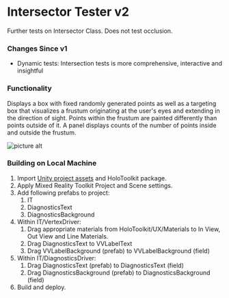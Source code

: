 # Intersector Tester v2
Further tests on Intersector Class. Does not test occlusion.

### Changes Since v1
* Dynamic tests: Intersection tests is more comprehensive, interactive and insightful

### Functionality
Displays a box with fixed randomly generated points as well as a targeting box that visualizes a frustum originating at the user's eyes and extending in the direction of sight. Points within the frustum are painted differently than points outside of it. A panel displays counts of the number of points inside and outside the frustum.

![picture alt](../master/imgs/ITv2screenshot.jpg "screenshot")

### Building on Local Machine
1. Import [Unity project assets](https://github.com/VUSE-Hololens/assets/tree/master/ITv2) and HoloToolkit package.
2. Apply Mixed Reality Toolkit Project and Scene settings.
3. Add following prefabs to project:
	1. IT
	2. DiagnosticsText
	3. DiagnosticsBackground
4. Within IT/VertexDriver:
	1. Drag appropriate materials from HoloToolkit/UX/Materials to In View, Out View and Line Materials.
	2. Drag DiagnosticsText to VVLabelText
	3. Drag VVLabelBackground (prefab) to VVLabelBackground (field)
5. Within IT/DiagnosticsDriver:
	1. Drag DiagnosticsText (prefab) to DiagnosticsText (field)
	2. Drag DiagnosticsBackground (prefab) to DiagnosticsBackground (field)
6. Build and deploy.